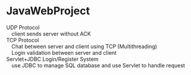 # JavaWebProject
UDP Protocol\
&emsp;client sends server without ACK\
TCP Protocol\
&emsp;Chat between server and client using TCP (Multithreading)\
&emsp;Login validation between server and client\
Servlet+JDBC Login/Register System\
&emsp;use JDBC to manage SQL database and use Servlet to handle request
